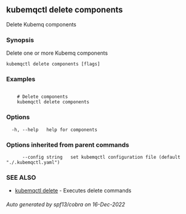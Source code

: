 ## kubemqctl delete components

Delete Kubemq components

### Synopsis

Delete one or more Kubemq components

```
kubemqctl delete components [flags]
```

### Examples

```

 	# Delete components
	kubemqctl delete components

```

### Options

```
  -h, --help   help for components
```

### Options inherited from parent commands

```
      --config string   set kubemqctl configuration file (default "./.kubemqctl.yaml")
```

### SEE ALSO

* [kubemqctl delete](kubemqctl_delete.md)	 - Executes delete commands

###### Auto generated by spf13/cobra on 16-Dec-2022
